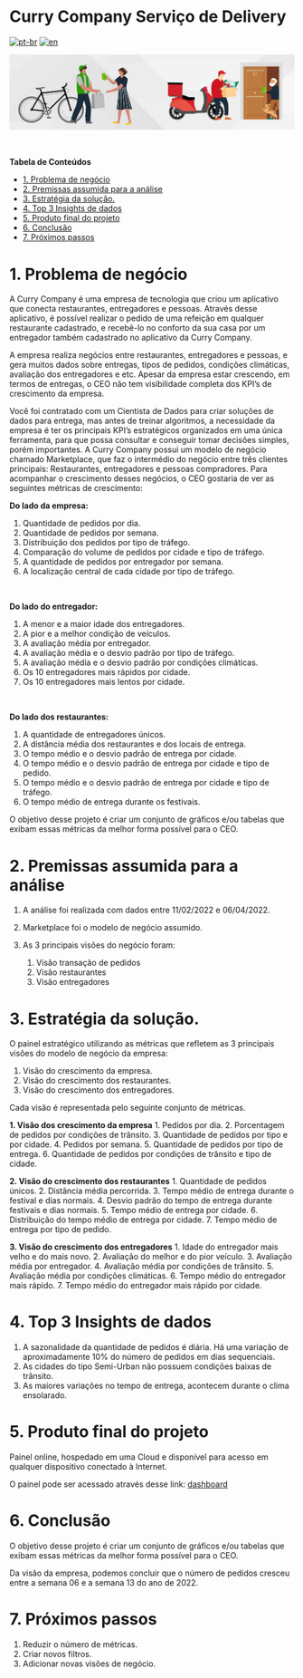 # Curry Company Serviço de Delivery
[![pt-br](https://img.shields.io/badge/language-pt--br-green.svg)](https://github.com/GustavoNascimento98/curry-company/blob/main/README.md)
[![en](https://img.shields.io/badge/language-en-red.svg)](https://github.com/GustavoNascimento98/curry-company/blob/main/README-en.md)

![](img/food_delivery.jpg)

</br>

**Tabela de Conteúdos**

- [1. Problema de negócio](#1-problema-de-negócio)
- [2. Premissas assumida para a análise](#2-premissas-assumida-para-a-análise)
- [3. Estratégia da solução.](#3-estratégia-da-solução)
- [4. Top 3 Insights de dados](#4-top-3-insights-de-dados)
- [5. Produto final do projeto](#5-produto-final-do-projeto)
- [6. Conclusão](#6-conclusão)
- [7. Próximos passos](#7-próximos-passos)


# 1. Problema de negócio
    
A Curry Company é uma empresa de tecnologia que criou um aplicativo que conecta restaurantes, entregadores e pessoas. Através desse aplicativo, é possível realizar o pedido de uma refeição em qualquer restaurante cadastrado, e recebê-lo no conforto da sua casa por um entregador também cadastrado no aplicativo da Curry Company.
    
A empresa realiza negócios entre restaurantes, entregadores e pessoas, e gera muitos dados sobre entregas, tipos de pedidos, condições climáticas, avaliação dos entregadores e etc. Apesar da empresa estar crescendo, em termos de entregas, o CEO não tem visibilidade completa dos KPI’s de crescimento da empresa.
    
Você foi contratado com um Cientista de Dados para criar soluções de dados para entrega, mas antes de treinar algoritmos, a necessidade da empresa é ter os principais KPI’s estratégicos organizados em uma única ferramenta, para que possa consultar e conseguir tomar decisões simples, porém importantes. A Curry Company possui um modelo de negócio chamado Marketplace, que faz o intermédio do negócio entre três clientes principais: Restaurantes, entregadores e pessoas compradores. Para acompanhar o crescimento desses negócios, o CEO gostaria de ver as seguintes métricas de crescimento:
    
****************Do lado da empresa:****************

1. Quantidade de pedidos por dia.
2. Quantidade de pedidos por semana.
3. Distribuição dos pedidos por tipo de tráfego.
4. Comparação do volume de pedidos por cidade e tipo de tráfego.
5. A quantidade de pedidos por entregador por semana.
6. A localização central de cada cidade por tipo de tráfego.

</br>

********************************************Do lado do entregador:********************************************

1. A menor e a maior idade dos entregadores.
2. A pior e a melhor condição de veículos.
3. A avaliação média por entregador.
4. A avaliação média e o desvio padrão por tipo de tráfego.
5. A avaliação média e o desvio padrão por condições climáticas.
6. Os 10 entregadores mais rápidos por cidade.
7. Os 10 entregadores mais lentos por cidade.

</br>

**************************************************Do lado dos restaurantes:**************************************************

1. A quantidade de entregadores únicos.
2. A distância média dos restaurantes e dos locais de entrega.
3. O tempo médio e o desvio padrão de entrega por cidade.
4. O tempo médio e o desvio padrão de entrega por cidade e tipo de pedido.
5. O tempo médio e o desvio padrão de entrega por cidade e tipo de tráfego.
6. O tempo médio de entrega durante os festivais.

O objetivo desse projeto é criar um conjunto de gráficos e/ou tabelas que exibam essas métricas da melhor forma possível para o CEO.
    

# 2. Premissas assumida para a análise

1. A análise foi realizada com dados entre 11/02/2022 e 06/04/2022.
2. Marketplace foi o modelo de negócio assumido.
3. As 3 principais visões do negócio foram:

    1. Visão transação de pedidos
    2. Visão restaurantes
    3. Visão entregadores
    
    
# 3. Estratégia da solução.

O painel estratégico utilizando as métricas que refletem as 3 principais visões do modelo de negócio da empresa:

1. Visão do crescimento da empresa.
2. Visão do crescimento dos restaurantes.
3. Visão do crescimento dos entregadores.

Cada visão é representada pelo seguinte conjunto de métricas.

**1. Visão dos crescimento da empresa**
    1. Pedidos por dia.
    2. Porcentagem de pedidos por condições de trânsito.
    3. Quantidade de pedidos por tipo e por cidade.
    4. Pedidos por semana.
    5. Quantidade de pedidos por tipo de entrega.
    6. Quantidade de pedidos por condições de trânsito e tipo de cidade.
    
**2. Visão do crescimento dos restaurantes**
    1. Quantidade de pedidos únicos.
    2. Distância média percorrida.
    3. Tempo médio de entrega durante o festival e dias normais.
    4. Desvio padrão do tempo de entrega durante festivais e dias normais.
    5. Tempo médio de entrega por cidade.
    6. Distribuição do tempo médio de entrega por cidade.
    7. Tempo médio de entrega por tipo de pedido.
    
**3. Visão do crescimento dos entregadores**
    1. Idade do entregador mais velho e do mais novo.
    2. Avaliação do melhor e do pior veículo.
    3. Avaliação média por entregador.
    4. Avaliação média por condições de trânsito.
    5. Avaliação média por condições climáticas.
    6. Tempo médio do entregador mais rápido.
    7. Tempo médio do entregador mais rápido por cidade.
    

# 4. Top 3 Insights de dados
    
1. A sazonalidade da quantidade de pedidos é diária. Há uma variação de aproximadamente 10% do número de pedidos em dias sequenciais.
2. As cidades do tipo Semi-Urban não possuem condições baixas de trânsito.
3. As maiores variações no tempo de entrega, acontecem durante o clima ensolarado.



# 5. Produto final do projeto

Painel online, hospedado em uma Cloud e disponível para acesso em qualquer dispositivo conectado à Internet.

O painel pode ser acessado através desse link: [dashboard](https://gustavo-curry-company.streamlit.app/)



# 6. Conclusão

O objetivo desse projeto é criar um conjunto de gráficos e/ou tabelas que exibam essas métricas da melhor forma possível para o CEO.

Da visão da empresa, podemos concluir que o número de pedidos cresceu entre a semana 06 e a semana 13 do ano de 2022.



# 7. Próximos passos

1. Reduzir o número de métricas.
2. Criar novos filtros.
3. Adicionar novas visões de negócio.
